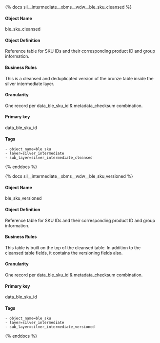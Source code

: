 {% docs sil__intermediate__xbms__wdw__ble_sku_cleansed %}

#### Object Name
ble_sku_cleansed

#### Object Definition
Reference table for SKU IDs and their corresponding product ID and group information.

#### Business Rules
This is a cleansed and deduplicated version of the bronze table inside the silver intermediate layer.

#### Granularity
One record per data_ble_sku_id & metadata_checksum combination.

#### Primary key
data_ble_sku_id

#### Tags
    - object_name=ble_sku
    - layer=silver_intermediate
    - sub_layer=silver_intermediate_cleansed

{% enddocs %}

{% docs sil__intermediate__xbms__wdw__ble_sku_versioned %}

#### Object Name
ble_sku_versioned

#### Object Definition
Reference table for SKU IDs and their corresponding product ID and group information.

#### Business Rules
This table is built on the top of the cleansed table. In addition to the cleansed table fields, it contains the versioning fields also.

#### Granularity
One record per data_ble_sku_id & metadata_checksum combination.

#### Primary key
data_ble_sku_id

#### Tags
    - object_name=ble_sku
    - layer=silver_intermediate
    - sub_layer=silver_intermediate_versioned

{% enddocs %}